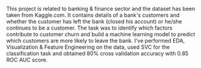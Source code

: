This project is related to banking & finance sector and the dataset has been taken from Kaggle.com. 
It contains details of a bank's customers and whether the customer has left the bank (closed his account) or he/she continues to be a customer.
The task was to identify which factors contribute to customer churn and build a machine learning model to predict which customers are more likely to leave the bank.
I’ve performed EDA, Visualization & Feature Engineering on the data, used SVC for the classification task and obtained 80% cross validation accuracy with 0.85 ROC AUC score.
